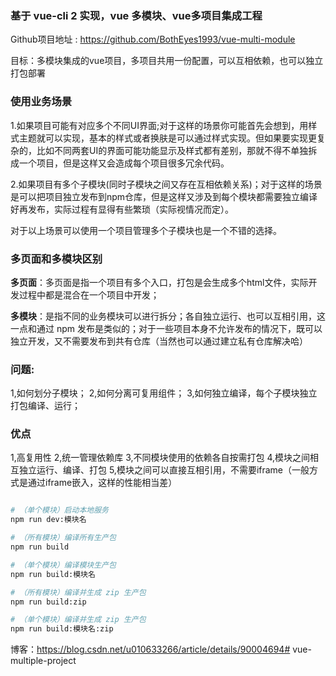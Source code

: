 
### 基于 vue-cli 2 实现，vue 多模块、vue多项目集成工程
Github项目地址 : https://github.com/BothEyes1993/vue-multi-module

目标：多模块集成的vue项目，多项目共用一份配置，可以互相依赖，也可以独立打包部署

### 使用业务场景
1.如果项目可能有对应多个不同UI界面;对于这样的场景你可能首先会想到，用样式主题就可以实现，基本的样式或者换肤是可以通过样式实现。但如果要实现更复杂的，比如不同两套UI的界面可能功能显示及样式都有差别，那就不得不单独拆成一个项目，但是这样又会造成每个项目很多冗余代码。

2.如果项目有多个子模块(同时子模块之间又存在互相依赖关系)；对于这样的场景是可以把项目独立发布到npm仓库，但是这样又涉及到每个模块都需要独立编译好再发布，实际过程有显得有些繁琐（实际视情况而定）。

对于以上场景可以使用一个项目管理多个子模块也是一个不错的选择。

 

### 多页面和多模块区别
**多页面**：多页面是指一个项目有多个入口，打包是会生成多个html文件，实际开发过程中都是混合在一个项目中开发；

**多模块**：是指不同的业务模块可以进行拆分；各自独立运行、也可以互相引用，这一点和通过 npm 发布是类似的；对于一些项目本身不允许发布的情况下，既可以独立开发，又不需要发布到共有仓库（当然也可以通过建立私有仓库解决哈）
 

### 问题:
1,如何划分子模块；
2,如何分离可复用组件；
3,如何独立编译，每个子模块独立打包编译、运行；

 

### 优点
1,高复用性
2,统一管理依赖库
3,不同模块使用的依赖各自按需打包
4,模块之间相互独立运行、编译、打包
5,模块之间可以直接互相引用，不需要iframe（一般方式是通过iframe嵌入，这样的性能相当差）

``` bash

# （单个模块）启动本地服务
npm run dev:模块名

# （所有模块）编译所有生产包
npm run build

# （单个模块）编译模块生产包
npm run build:模块名

# （所有模块）编译并生成 zip 生产包
npm run build:zip

# （单个模块）编译并生成 zip 生产包
npm run build:模块名:zip

```
博客：https://blog.csdn.net/u010633266/article/details/90004694# vue-multiple-project
